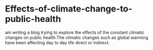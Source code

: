 # Effects-of-climate-change-to-public-health
am writing a blog trying to explore the effects of the constant climatic changes on public health.The climatic changes such as global warming have been affecting day to day life direct or indirect.
